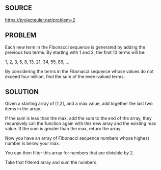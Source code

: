 ## SOURCE

https://projecteuler.net/problem=2

## PROBLEM

Each new term in the Fibonacci sequence is generated by adding the previous two terms. By starting with 1 and 2, the first 10 terms will be:

1, 2, 3, 5, 8, 13, 21, 34, 55, 89, ...

By considering the terms in the Fibonacci sequence whose values do not exceed four million, find the sum of the even-valued terms.

## SOLUTION

Given a starting array of [1,2], and a max value, add together the last two items in the array.

If the sum is less than the max, add the sum to the end of the array, they recursively call the function again with this new array and the existing max value. If the sum is greater than the max, return the array.

Now you have an array of Fibonacci sequence numbers whose highest number is below your max.

You can then filter this array for numbers that are divisible by 2.

Take that filtered array and sum the numbers.

